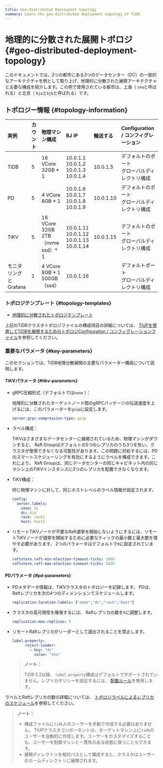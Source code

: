 ```yaml
---
title: Geo-distributed Deployment topology
summary: Learn the geo-distributed deployment topology of TiDB.
---
```


# 地理的に分散された展開トポロジ {#geo-distributed-deployment-topology}

このドキュメントでは、2つの都市にある3つのデータセンター（DC）の一般的なアーキテクチャを例として取り上げ、地理的に分散された展開アーキテクチャと主要な構成を紹介します。この例で使用されている都市は、上海（ `sha`と呼ばれる）と北京（ `bja`と`bjb`と呼ばれる）です。

## トポロジー情報 {#topology-information}

| 実例             | カウント | 物理マシン構成                        | BJ IP                                                  | 輸送する      | Configuration / コンフィグレーション  |
| :------------- | :--- | :----------------------------- | :----------------------------------------------------- | :-------- | :-------------------------- |
| TiDB           | 5    | 16 VCore 32GB * 1              | 10.0.1.1<br/> 10.0.1.2<br/> 10.0.1.3<br/> 10.0.1.4     | 10.0.1.5  | デフォルトのポート<br/>グローバルディレクトリ構成 |
| PD             | 5    | 4 VCore 8GB * 1                | 10.0.1.6<br/> 10.0.1.7<br/> 10.0.1.8<br/> 10.0.1.9     | 10.0.1.10 | デフォルトのポート<br/>グローバルディレクトリ構成 |
| TiKV           | 5    | 16 VCore 32GB 2TB（nvme ssd）* 1 | 10.0.1.11<br/> 10.0.1.12<br/> 10.0.1.13<br/> 10.0.1.14 | 10.0.1.15 | デフォルトのポート<br/>グローバルディレクトリ構成 |
| モニタリングとGrafana | 1    | 4 VCore 8GB * 1 500GB（ssd）     | 10.0.1.16                                              |           | デフォルトポート<br/>グローバルディレクトリ構成  |

### トポロジテンプレート {#topology-templates}

-   [地理的に分散されたトポロジテンプレート](https://github.com/pingcap/docs/blob/master/config-templates/geo-redundancy-deployment.yaml)

上記のTiDBクラスタトポロジファイルの構成項目の詳細については、 [TiUPを使用してTiDBを展開するためのトポロジConfiguration / コンフィグレーションファイル](/tiup/tiup-cluster-topology-reference.md)を参照してください。

### 重要なパラメータ {#key-parameters}

このセクションでは、TiDB地理分散展開の主要なパラメーター構成について説明します。

#### TiKVパラメータ {#tikv-parameters}

-   gRPC圧縮形式（デフォルトでは`none` ）：

    地理的に分散されたターゲットノード間のgRPCパッケージの伝送速度を上げるには、このパラメーターを`gzip`に設定します。

    ```yaml
    server.grpc-compression-type: gzip
    ```

-   ラベル構成：

    TiKVはさまざまなデータセンターに展開されているため、物理マシンがダウンすると、 Raft Groupはデフォルトの5つのレプリカのうち3つを失い、クラスタが使用できなくなる可能性があります。この問題に対処するには、PDのスマートスケジューリングを有効にするようにラベルを構成できます。これにより、 Raft Groupは、同じデータセンターの同じキャビネット内の同じマシン上のTiKVインスタンスに3つのレプリカを配置できなくなります。

-   TiKV構成：

    同じ物理マシンに対して、同じホストレベルのラベル情報が設定されます。

    ```yaml
    config:
      server.labels:
        zone: bj
        dc: bja
        rack: rack1
        host: host2
    ```

-   リモートTiKVノードが不要なRaft選挙を開始しないようにするには、リモートTiKVノードが選挙を開始するために必要なティックの最小数と最大数を増やす必要があります。 2つのパラメータはデフォルトで`0`に設定されています。

    ```yaml
    raftstore.raft-min-election-timeout-ticks: 1000
    raftstore.raft-max-election-timeout-ticks: 1020
    ```

#### PDパラメータ {#pd-parameters}

-   PDメタデータ情報は、TiKVクラスタのトポロジーを記録します。 PDは、 Raftレプリカを次の4つのディメンションでスケジュールします。

    ```yaml
    replication.location-labels: ["zone","dc","rack","host"]
    ```

-   クラスタの高可用性を確保するには、 Raftレプリカの数を`5`に調整します。

    ```yaml
    replication.max-replicas: 5
    ```

-   リモートRaftレプリカがリーダーとして選出されることを禁止します。

    ```yaml
    label-property:
          reject-leader:
            - key: "dc"
              value: "sha"
    ```

    > **ノート：**
    >
    > TiDB 5.2以降、 `label-property`構成はデフォルトでサポートされていません。レプリカポリシーを設定するには、 [配置ルール](/configure-placement-rules.md)を使用します。

ラベルとRaftレプリカの数の詳細については、 [トポロジラベルによるレプリカのスケジュール](/schedule-replicas-by-topology-labels.md)を参照してください。

> **ノート：**
>
> -   構成ファイルに`tidb`人のユーザーを手動で作成する必要はありません。 TiUPクラスタコンポーネントは、ターゲットマシン上に`tidb`のユーザーを自動的に作成します。ユーザーをカスタマイズすることも、ユーザーを制御マシンと一貫性のある状態に保つこともできます。
> -   展開ディレクトリを相対パスとして構成すると、クラスタはユーザーのホームディレクトリに展開されます。
